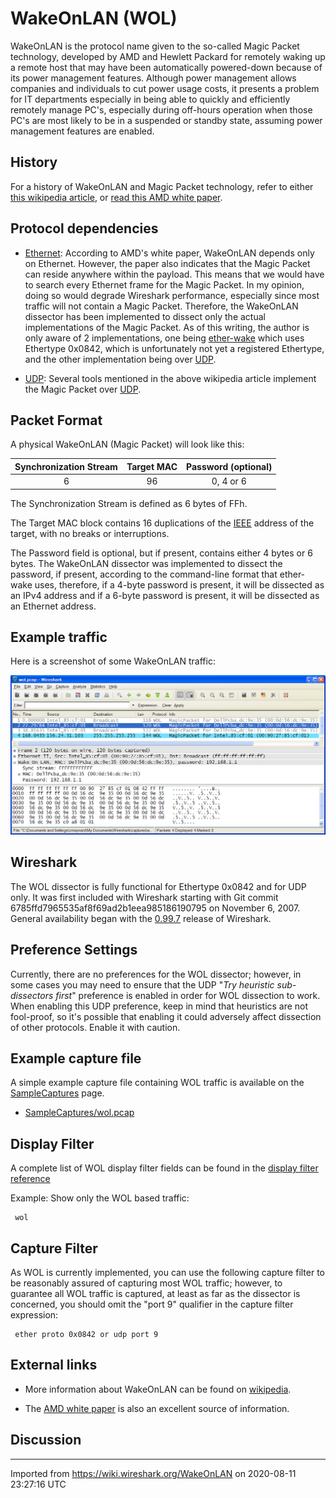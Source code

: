 # WakeOnLAN (WOL)

WakeOnLAN is the protocol name given to the so-called Magic Packet technology, developed by AMD and Hewlett Packard for remotely waking up a remote host that may have been automatically powered-down because of its power management features. Although power management allows companies and individuals to cut power usage costs, it presents a problem for IT departments especially in being able to quickly and efficiently remotely manage PC's, especially during off-hours operation when those PC's are most likely to be in a suspended or standby state, assuming power management features are enabled.

## History

For a history of WakeOnLAN and Magic Packet technology, refer to either [this wikipedia article](http://en.wikipedia.org/wiki/Wake-on-LAN), or [read this AMD white paper](http://support.amd.com/TechDocs/20213.pdf).

## Protocol dependencies

  - [Ethernet](/Ethernet): According to AMD's white paper, WakeOnLAN depends only on Ethernet. However, the paper also indicates that the Magic Packet can reside anywhere within the payload. This means that we would have to search every Ethernet frame for the Magic Packet. In my opinion, doing so would degrade Wireshark performance, especially since most traffic will not contain a Magic Packet. Therefore, the WakeOnLAN dissector has been implemented to dissect only the actual implementations of the Magic Packet. As of this writing, the author is only aware of 2 implementations, one being [ether-wake](http://linux.die.net/man/8/ether-wake) which uses Ethertype 0x0842, which is unfortunately not yet a registered Ethertype, and the other implementation being over [UDP](/UDP).

  - [UDP](/UDP): Several tools mentioned in the above wikipedia article implement the Magic Packet over [UDP](/UDP).

## Packet Format

A physical WakeOnLAN (Magic Packet) will look like this:

| Synchronization Stream | Target MAC | Password (optional) |
| :--------------------: | :--------: | :-----------------: |
|           6            |     96     |      0, 4 or 6      |

The Synchronization Stream is defined as 6 bytes of FFh.

The Target MAC block contains 16 duplications of the [IEEE](http://www.ieee.org/portal/site) address of the target, with no breaks or interruptions.

The Password field is optional, but if present, contains either 4 bytes or 6 bytes. The WakeOnLAN dissector was implemented to dissect the password, if present, according to the command-line format that ether-wake uses, therefore, if a 4-byte password is present, it will be dissected as an IPv4 address and if a 6-byte password is present, it will be dissected as an Ethernet address.

## Example traffic

Here is a screenshot of some WakeOnLAN traffic:

![wol.png](uploads/__moin_import__/attachments/WakeOnLAN/wol.png "wol.png")

## Wireshark

The WOL dissector is fully functional for Ethertype 0x0842 and for UDP only. It was first included with Wireshark starting with Git commit 6785ffd7965535af8f69ad2b1eea985186190795 on November 6, 2007. General availability began with the [0.99.7](http://www.wireshark.org/docs/relnotes/wireshark-0.99.7.html) release of Wireshark.

## Preference Settings

Currently, there are no preferences for the WOL dissector; however, in some cases you may need to ensure that the UDP "*Try heuristic sub-dissectors first*" preference is enabled in order for WOL dissection to work. When enabling this UDP preference, keep in mind that heuristics are not fool-proof, so it's possible that enabling it could adversely affect dissection of other protocols. Enable it with caution.

## Example capture file

A simple example capture file containing WOL traffic is available on the [SampleCaptures](/SampleCaptures) page.

  - [SampleCaptures/wol.pcap](uploads/__moin_import__/attachments/SampleCaptures/wol.pcap)

## Display Filter

A complete list of WOL display filter fields can be found in the [display filter reference](http://www.wireshark.org/docs/dfref/w/wol.html)

Example: Show only the WOL based traffic:

``` 
 wol
```

## Capture Filter

As WOL is currently implemented, you can use the following capture filter to be reasonably assured of capturing most WOL traffic; however, to guarantee all WOL traffic is captured, at least as far as the dissector is concerned, you should omit the "port 9" qualifier in the capture filter expression:

``` 
 ether proto 0x0842 or udp port 9
```

## External links

  - More information about WakeOnLAN can be found on [wikipedia](http://en.wikipedia.org/wiki/Wake-on-LAN).

  - The [AMD white paper](http://support.amd.com/TechDocs/20213.pdf) is also an excellent source of information.

## Discussion

---

Imported from https://wiki.wireshark.org/WakeOnLAN on 2020-08-11 23:27:16 UTC
